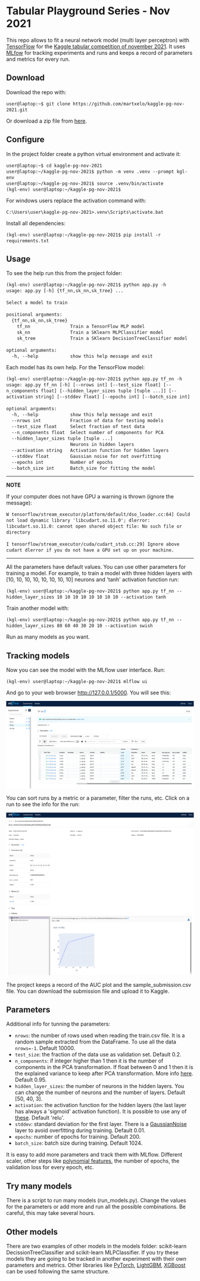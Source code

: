 # Tabular Playground Series - Nov 2021

This repo allows to fit a neural network model (multi layer perceptron) with [TensorFlow](https://www.tensorflow.org/) for the [Kaggle tabular competition of november 2021](https://www.kaggle.com/c/tabular-playground-series-nov-2021/). It uses [MLfow](https://mlflow.org/) for tracking experiments and runs and keeps a record of parameters and metrics for every run.

## Download

Download the repo with:
```
user@laptop:~$ git clone https://github.com/martxelo/kaggle-pg-nov-2021.git
```

Or download a zip file from [here](https://github.com/martxelo/kaggle-pg-nov-2021/archive/refs/heads/main.zip).

## Configure

In the project folder create a python virtual environment and activate it:

```
user@laptop:~$ cd kaggle-pg-nov-2021
user@laptop:~/kaggle-pg-nov-2021$ python -m venv .venv --prompt kgl-env
user@laptop:~/kaggle-pg-nov-2021$ source .venv/bin/activate
(kgl-env) user@laptop:~/kaggle-pg-nov-2021$
```

For windows users replace the activation command with:
```
C:\Users\user\kaggle-pg-nov-2021>.venv\Scripts\activate.bat
```

Install all dependencies:

```
(kgl-env) user@laptop:~/kaggle-pg-nov-2021$ pip install -r requirements.txt
```

## Usage

To see the help run this from the project folder:

```
(kgl-env) user@laptop:~/kaggle-pg-nov-2021$ python app.py -h
usage: app.py [-h] {tf_nn,sk_nn,sk_tree} ...

Select a model to train

positional arguments:
  {tf_nn,sk_nn,sk_tree}
    tf_nn               Train a TensorFlow MLP model
    sk_nn               Train a SKlearn MLPClassifier model
    sk_tree             Train a SKlearn DecisionTreeClassifier model

optional arguments:
  -h, --help            show this help message and exit
```

Each model has its own help. For the TensorFlow model:

```
(kgl-env) user@laptop:~/kaggle-pg-nov-2021$ python app.py tf_nn -h
usage: app.py tf_nn [-h] [--nrows int] [--test_size float] [--n_components float] [--hidden_layer_sizes tuple [tuple ...]] [--activation string] [--stddev float] [--epochs int] [--batch_size int]

optional arguments:
  -h, --help            show this help message and exit
  --nrows int           Fraction of data for testing models
  --test_size float     Select fraction of test data
  --n_components float  Select number of components for PCA
  --hidden_layer_sizes tuple [tuple ...]
                        Neurons in hidden layers
  --activation string   Activation function for hidden layers
  --stddev float        Gaussian noise for not overfitting
  --epochs int          Number of epochs
  --batch_size int      Batch_size for fitting the model
```

---
**NOTE**

If your computer does not have GPU a warning is thrown (ignore the message):

```
W tensorflow/stream_executor/platform/default/dso_loader.cc:64] Could not load dynamic library 'libcudart.so.11.0'; dlerror: libcudart.so.11.0: cannot open shared object file: No such file or directory

I tensorflow/stream_executor/cuda/cudart_stub.cc:29] Ignore above cudart dlerror if you do not have a GPU set up on your machine.
```
---

All the parameters have default values. You can use other parameters for training a model. For example, to train a model with three hidden layers with [10, 10, 10, 10, 10, 10, 10, 10] neurons and 'tanh' activation function run:

```
(kgl-env) user@laptop:~/kaggle-pg-nov-2021$ python app.py tf_nn --hidden_layer_sizes 10 10 10 10 10 10 10 10 --activation tanh
```

Train another model with:

```
(kgl-env) user@laptop:~/kaggle-pg-nov-2021$ python app.py tf_nn --hidden_layer_sizes 80 60 40 30 20 10 --activation swish
```

Run as many models as you want.

## Tracking models

Now you can see the model with the MLflow user interface. Run:

```
(kgl-env) user@laptop:~/kaggle-pg-nov-2021$ mlflow ui
```

And go to your web browser http://127.0.0.1/5000. You will see this:

![Main page of MLflow](/images/main.png)

You can sort runs by a metric or a parameter, filter the runs, etc. Click on a run to see the info for the run:

![Run 01](/images/run01.png)

The project keeps a record of the AUC plot and the sample_submission.csv file. You can download the submission file and upload it to Kaggle.

## Parameters

Additional info for tunning the parameters:

- `nrows`: the number of rows used when reading the train.csv file. It is a random sample extracted from the DataFrame. To use all the data `nrows=-1`. Default 10000.
- `test_size`: the fraction of the data use as validation set. Default 0.2.
- `n_components`: if integer higher than 1 then it is the number of components in the PCA transformation. If float between 0 and 1 then it is the explained variance to keep after PCA transformation. More info [here](https://scikit-learn.org/stable/modules/generated/sklearn.decomposition.PCA.html). Default 0.95.
- `hidden_layer_sizes`: the number of neurons in the hidden layers. You can change the number of neurons and the number of layers. Default [50, 40, 3].
- `activation`: the activation function for the hidden layers (the last layer has always a 'sigmoid' activation function). It is possible to use any of [these](https://www.tensorflow.org/api_docs/python/tf/keras/activations). Default 'relu'.
- `stddev`: standard deviation for the first layer. There is a [GaussianNoise](https://www.tensorflow.org/api_docs/python/tf/keras/layers/GaussianNoise) layer to avoid overfitting during training. Default 0.01.
- `epochs`: number of epochs for training. Default 200.
- `batch_size`: batch size during training. Default 1024.

It is easy to add more parameters and track them with MLflow. Different scaler, other steps like [polynomial features](https://scikit-learn.org/stable/modules/generated/sklearn.preprocessing.PolynomialFeatures.html), the number of epochs, the validation loss for every epoch, etc.

## Try many models

There is a script to run many models (run_models.py). Change the values for the parameters or add more and run all the possible combinations. Be careful, this may take several hours.

## Other models

There are two examples of other models in the models folder: scikit-learn DecissionTreeClassifier and scikit-learn MLPClassifier. If you try these models they are going to be tracked in another experiment with their own parameters and metrics. Other libraries like [PyTorch](https://pytorch.org/), [LightGBM](https://lightgbm.readthedocs.io/en/latest/), [XGBoost](https://xgboost.readthedocs.io/en/stable/) can be used following the same structure.